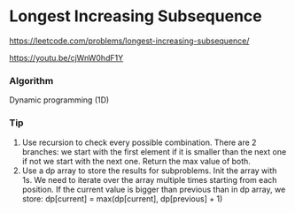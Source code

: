 # Longest Increasing Subsequence

https://leetcode.com/problems/longest-increasing-subsequence/

https://youtu.be/cjWnW0hdF1Y

### Algorithm
Dynamic programming (1D)

### Tip
1) Use recursion to check every possible combination. There are 2 branches: we start with the first element if it is smaller than the next one if not we start with the next one. Return the max value of both.
2) Use a dp array to store the results for subproblems. Init the array with 1s. We need to iterate over the array multiple times starting from each position. If the current value is bigger than previous than in dp array, we store: dp[current] = max(dp[current], dp[previous] + 1)  